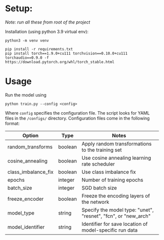 # Setup:
*Note: run all these from root of the project*

Installation (using python 3.9 virtual env):
```
python3 -m venv venv
```

```
pip install -r requirements.txt
pip install torch==1.9.0+cu111 torchvision==0.10.0+cu111 torchaudio==0.9.0 -f https://download.pytorch.org/whl/torch_stable.html
```

# Usage

Run the model using
```
python train.py --config <config>
```

Where `config` specifies the configuration file. The script looks for YAML files in the `/configs/` directory.
Configuration files come in the following format:


| Option | Type | Notes|
|------|------|------|
|random_transforms|boolean|Apply random transformations to the training set|
| cosine_annealing|boolean|Use cosine annealing learning rate scheduler|
|class_imbalance_fix|boolean|Use class imbalance fix|
|epochs|integer|Number of training epochs|
|batch_size|integer|SGD batch size|
|freeze_encoder|boolean|Freeze the encoding layers of the network|
|model_type|string|Specify the model type: "unet", "resnet", "fcn", or "new_arch"|
|model_identifier|string|Identifier for save location of model-specific run data|